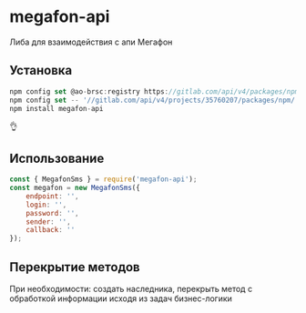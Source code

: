 # megafon-api

Либа для взаимодействия с апи Мегафон

## Установка

```js
npm config set @ao-brsc:registry https://gitlab.com/api/v4/packages/npm/
npm config set -- '//gitlab.com/api/v4/projects/35760207/packages/npm/:_authToken=${GITLAB_TOKEN}'
npm install megafon-api
```
:ok_hand:

## Использование

```js
const { MegafonSms } = require('megafon-api');
const megafon = new MegafonSms({
    endpoint: '',
    login: '',
    password: '', 
    sender: '', 
    callback: ''
});
```

## Перекрытие методов

При необходимости: создать наследника, перекрыть метод с обработкой информации исходя из задач бизнес-логики